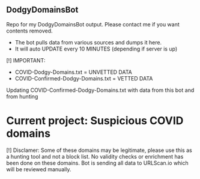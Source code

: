 ## DodgyDomainsBot
Repo for my DodgyDomainsBot output. Please contact me if you want contents removed.

- The bot pulls data from various sources and dumps it here. 
- It will auto UPDATE every 10 MINUTES (depending if server is up)

[!] IMPORTANT: 
- COVID-Dodgy-Domains.txt = UNVETTED DATA
- COVID-Confirmed-Dodgy-Domains.txt = VETTED DATA

Updating COVID-Confirmed-Dodgy-Domains.txt with data from this bot and from hunting

# Current project: Suspicious COVID domains

[!] Disclamer: Some of these domains may be legitimate, please use this as a hunting tool and not a block list. No validity checks or enrichment has been done on these domains. Bot is sending all data to URLScan.io which will be reviewed manually.

